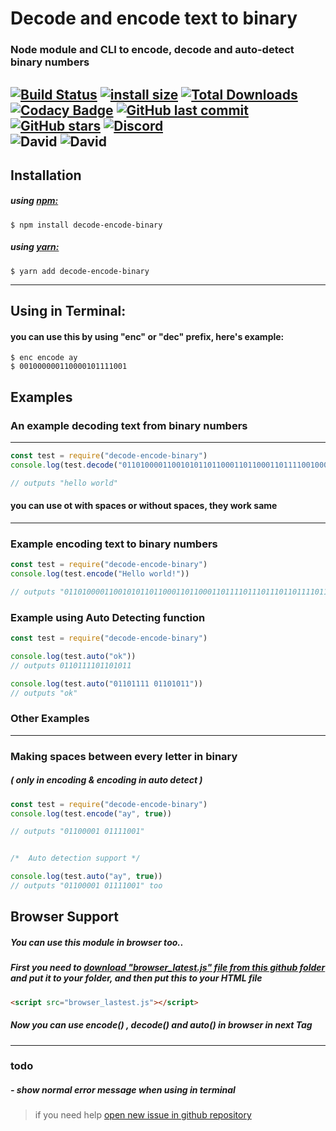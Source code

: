 # Decode and encode text to binary
### Node module and CLI to encode, decode and auto-detect binary numbers
[![Build Status](https://travis-ci.org/TheChickenNagget/decode-encode-binary.svg?branch=master)](https://travis-ci.org/TheChickenNagget/decode-encode-binary)
[![install s<!--  -->ize](https://packagephobia.now.sh/badge?p=decode-encode-binary)](https://packagephobia.now.sh/result?p=decode-encode-binary)
[![Total Downloads](https://badgen.net/npm/dt/decode-encode-binary)](https://www.npmjs.com/package/decode-encode-binary)
[![Codacy Badge](https://api.codacy.com/project/badge/Grade/80073762e50e4a989a6c666248af4f6a)](https://www.codacy.com/manual/chickennagget14/decode-encode-binary?utm_source=github.com&amp;utm_medium=referral&amp;utm_content=TheChickenNagget/decode-encode-binary&amp;utm_campaign=Badge_Grade)
[![GitHub last commit](https://img.shields.io/github/last-commit/TheChickenNagget/decode-encode-binary?logo=GitHub)](https://github.com/TheChickenNagget/encode-decode-binary-text/)
[![GitHub stars](https://img.shields.io/github/stars/TheChickenNagget/decode-encode-binary?logo=GitHub)](https://github.com/TheChickenNagget/encode-decode-binary-text/)
[![Discord](https://discordapp.com/api/guilds/610476577632944159/embed.png)](https://discord.gg/CFw8BMJ)            
![David](https://img.shields.io/david/thechickennagget/decode-encode-binary)
![David](https://img.shields.io/david/dev/thechickennagget/decode-encode-binary)
------
## Installation
##### using [npm:](https://www.npmjs.com/package/decode-encode-binary)
```
$ npm install decode-encode-binary
```
##### using [yarn:](https://yarnpkg.com/en/package/decode-encode-binary)
```
$ yarn add decode-encode-binary
```
------
## Using in Terminal:
#### you can use this by using "enc" or "dec" prefix, here's example:
```
$ enc encode ay
$ 001000000110000101111001
```

## Examples
### An example decoding text from binary numbers
------
```js
const test = require("decode-encode-binary")
console.log(test.decode("0110100001100101011011000110110001101111001000000111011101101111011100100110110001100100"))

// outputs "hello world"
```
#### you can use ot with spaces or without spaces, they work same
------

### Example encoding text to binary numbers
```js
const test = require("decode-encode-binary")
console.log(test.encode("Hello world!"))

// outputs "01101000011001010110110001101100011011110111011101101111011100100110110001100100"
 ```

### Example using Auto Detecting function
```js
const test = require("decode-encode-binary")

console.log(test.auto("ok"))
// outputs 0110111101101011

console.log(test.auto("01101111 01101011"))  
// outputs "ok"

```

### Other Examples
-----
### Making spaces between every letter in binary
##### ( only in encoding & encoding in auto detect )
```js
const test = require("decode-encode-binary")
console.log(test.encode("ay", true))

// outputs "01100001 01111001"


/*  Auto detection support */

console.log(test.auto("ay", true))
// outputs "01100001 01111001" too
```

## Browser Support
##### You can use this module in browser too..
##### First you need to **__[download "browser_latest.js" file from this github folder](https://github.com/TheChickenNagget/assets/tree/master/encode-decode-npm)__** and put it to your folder, and then put this to your HTML file
```html
<script src="browser_lastest.js"></script>
```
##### Now you can use encode() , decode() and auto() in browser in next <script></script> Tag
------

### todo
##### - show normal error message when using in terminal
 > if you need help [open new issue in github repository](https://github.com/ChickenNaggetGitHub/encode-decode-binary-text/issues/new)
